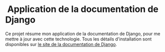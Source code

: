 #  Application de la documentation de Django

Ce projet résume mon application de la documentation de Django, pour me mettre à jour avec cette technologie.
Tous les détails d'installation sont disponibles sur [le site de la documentation de Django](https://docs.djangoproject.com/en/4.1/).  
